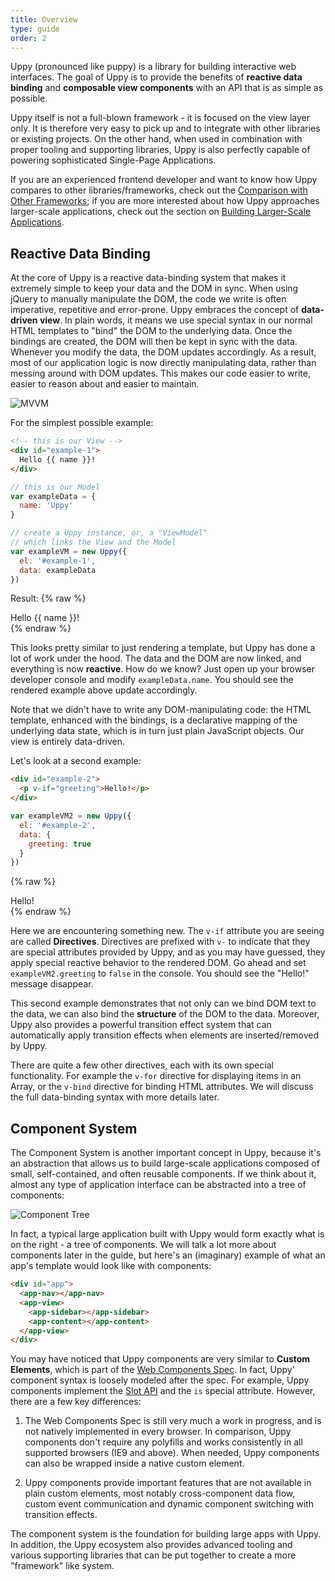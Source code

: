 ```yaml
---
title: Overview
type: guide
order: 2
---
```


Uppy (pronounced like puppy) is a library for building interactive web interfaces. The goal of Uppy is to provide the benefits of **reactive data binding** and **composable view components** with an API that is as simple as possible.

Uppy itself is not a full-blown framework - it is focused on the view layer only. It is therefore very easy to pick up and to integrate with other libraries or existing projects. On the other hand, when used in combination with proper tooling and supporting libraries, Uppy is also perfectly capable of powering sophisticated Single-Page Applications.

If you are an experienced frontend developer and want to know how Uppy compares to other libraries/frameworks, check out the [Comparison with Other Frameworks](comparison.html); if you are more interested about how Uppy approaches larger-scale applications, check out the section on [Building Larger-Scale Applications](application.html).

## Reactive Data Binding

At the core of Uppy is a reactive data-binding system that makes it extremely simple to keep your data and the DOM in sync. When using jQuery to manually manipulate the DOM, the code we write is often imperative, repetitive and error-prone. Uppy embraces the concept of **data-driven view**. In plain words, it means we use special syntax in our normal HTML templates to "bind" the DOM to the underlying data. Once the bindings are created, the DOM will then be kept in sync with the data. Whenever you modify the data, the DOM updates accordingly. As a result, most of our application logic is now directly manipulating data, rather than messing around with DOM updates. This makes our code easier to write, easier to reason about and easier to maintain.

![MVVM](/images/mvvm.png)

For the simplest possible example:

``` html
<!-- this is our View -->
<div id="example-1">
  Hello {{ name }}!
</div>
```

``` js
// this is our Model
var exampleData = {
  name: 'Uppy'
}

// create a Uppy instance, or, a "ViewModel"
// which links the View and the Model
var exampleVM = new Uppy({
  el: '#example-1',
  data: exampleData
})
```

Result:
{% raw %}
<div id="example-1" class="demo">Hello {{ name }}!</div>
<script>
var exampleData = {
  name: 'Uppy'
}
var exampleVM = new Uppy({
  el: '#example-1',
  data: exampleData
})
</script>
{% endraw %}

This looks pretty similar to just rendering a template, but Uppy has done a lot of work under the hood. The data and the DOM are now linked, and everything is now **reactive**. How do we know? Just open up your browser developer console and modify `exampleData.name`. You should see the rendered example above update accordingly.

Note that we didn't have to write any DOM-manipulating code: the HTML template, enhanced with the bindings, is a declarative mapping of the underlying data state, which is in turn just plain JavaScript objects. Our view is entirely data-driven.

Let's look at a second example:

``` html
<div id="example-2">
  <p v-if="greeting">Hello!</p>
</div>
```

``` js
var exampleVM2 = new Uppy({
  el: '#example-2',
  data: {
    greeting: true
  }
})
```

{% raw %}
<div id="example-2" class="demo">
  <span v-if="greeting">Hello!</span>
</div>
<script>
var exampleVM2 = new Uppy({
  el: '#example-2',
  data: {
    greeting: true
  }
})
</script>
{% endraw %}

Here we are encountering something new. The `v-if` attribute you are seeing are called **Directives**. Directives are prefixed with `v-` to indicate that they are special attributes provided by Uppy, and as you may have guessed, they apply special reactive behavior to the rendered DOM. Go ahead and set `exampleVM2.greeting` to `false` in the console. You should see the "Hello!" message disappear.

This second example demonstrates that not only can we bind DOM text to the data, we can also bind the **structure** of the DOM to the data. Moreover, Uppy also provides a powerful transition effect system that can automatically apply transition effects when elements are inserted/removed by Uppy.

There are quite a few other directives, each with its own special functionality. For example the `v-for` directive for displaying items in an Array, or the `v-bind` directive for binding HTML attributes. We will discuss the full data-binding syntax with more details later.

## Component System

The Component System is another important concept in Uppy, because it's an abstraction that allows us to build large-scale applications composed of small, self-contained, and often reusable components. If we think about it, almost any type of application interface can be abstracted into a tree of components:

![Component Tree](/images/components.png)

In fact, a typical large application built with Uppy would form exactly what is on the right - a tree of components. We will talk a lot more about components later in the guide, but here's an (imaginary) example of what an app's template would look like with components:

``` html
<div id="app">
  <app-nav></app-nav>
  <app-view>
    <app-sidebar></app-sidebar>
    <app-content></app-content>
  </app-view>
</div>
```

You may have noticed that Uppy components are very similar to **Custom Elements**, which is part of the [Web Components Spec](http://www.w3.org/wiki/WebComponents/). In fact, Uppy' component syntax is loosely modeled after the spec. For example, Uppy components implement the [Slot API](https://github.com/w3c/webcomponents/blob/gh-pages/proposals/Slots-Proposal.md) and the `is` special attribute. However, there are a few key differences:

1. The Web Components Spec is still very much a work in progress, and is not natively implemented in every browser. In comparison, Uppy components don't require any polyfills and works consistently in all supported browsers (IE9 and above). When needed, Uppy components can also be wrapped inside a native custom element.

2. Uppy components provide important features that are not available in plain custom elements, most notably cross-component data flow, custom event communication and dynamic component switching with transition effects.

The component system is the foundation for building large apps with Uppy. In addition, the Uppy ecosystem also provides advanced tooling and various supporting libraries that can be put together to create a more "framework" like system.

